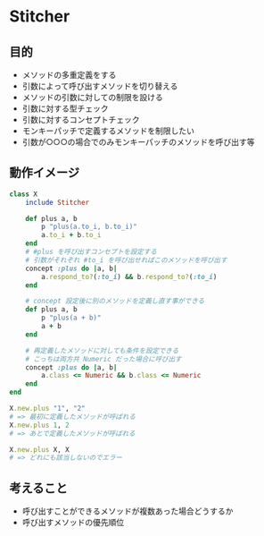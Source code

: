 # Stitcher

## 目的

* メソッドの多重定義をする
 * 引数によって呼び出すメソッドを切り替える
* メソッドの引数に対しての制限を設ける
 * 引数に対する型チェック
 * 引数に対するコンセプトチェック
* モンキーパッチで定義するメソッドを制限したい
 * 引数が○○○の場合でのみモンキーパッチのメソッドを呼び出す等


## 動作イメージ

```ruby
class X
	include Stitcher

	def plus a, b
		p "plus(a.to_i, b.to_i)"
		a.to_i + b.to_i
	end
	# #plus を呼び出すコンセプトを設定する
	# 引数がそれぞれ #to_i を呼び出せればこのメソッドを呼び出す
	concept :plus do |a, b|
		a.respond_to?(:to_i) && b.respond_to?(:to_i)
	end

	# concept 設定後に別のメソッドを定義し直す事ができる
	def plus a, b
		p "plus(a + b)"
		a + b
	end

	# 再定義したメソッドに対しても条件を設定できる
	# こっちは両方共 Numeric だった場合に呼び出す
	concept :plus do |a, b|
		a.class <= Numeric && b.class <= Numeric
	end
end

X.new.plus "1", "2"
# => 最初に定義したメソッドが呼ばれる
X.new.plus 1, 2
# => あとで定義したメソッドが呼ばれる

X.new.plus X, X
# => どれにも該当しないのでエラー
```


## 考えること

* 呼び出すことができるメソッドが複数あった場合どうするか
* 呼び出すメソッドの優先順位

